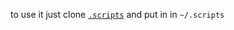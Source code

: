 to use it just clone [`.scripts`](https://github.com/mohammedaouamri5/.scripts) and put in in `~/.scripts` 


